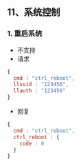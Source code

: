 ## 11、系统控制

### 1. 重启系统
* 不支持
* 请求

```javascript
{
  cmd : "ctrl_reboot",
  llssid : "123456",
  llauth : "123456"
}
```

* 回复

```javascript
{
  cmd : "ctrl_reboot",
  ctrl_reboot : {
    code : 0
  }
}
```
